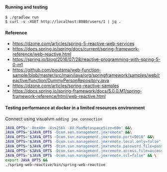 #### Running and testing 

	$ ./gradlew run
	$ curl -s -XGET http://localhost:8080/users/1 | jq .

#### Reference
* https://dzone.com/articles/spring-5-reactive-web-services
* https://docs.spring.io/spring/docs/current/spring-framework-reference/web-reactive.html
* https://spring.io/blog/2016/07/28/reactive-programming-with-spring-5-0-m1
* https://github.com/poutsma/web-function-sample/blob/master/src/main/java/org/springframework/samples/web/reactive/function/DummyPersonRepository.java
* https://dzone.com/articles/spring-reactive-samples
* https://docs.spring.io/spring-framework/docs/5.0.0.M1/spring-framework-reference/html/web-reactive.html


#### Testing performance at docker in a limited resources environment

Connect using visualvm `adding jmx connection`

```bash
JAVA_OPTS='-Xmx40m -Xss256k -XX:MaxMetaspaceSize=60m' &&\
JAVA_OPTS="$JAVA_OPTS -Dcom.sun.management.jmxremote" &&\
JAVA_OPTS="$JAVA_OPTS -Dcom.sun.management.jmxremote.port=9010" &&\
JAVA_OPTS="$JAVA_OPTS -Dcom.sun.management.jmxremote.local.only=false" &&\
JAVA_OPTS="$JAVA_OPTS -Dcom.sun.management.jmxremote.password.file=passwd.properties" &&\
JAVA_OPTS="$JAVA_OPTS -Dcom.sun.management.jmxremote.access.file=access.properties" &&\
JAVA_OPTS="$JAVA_OPTS -Dcom.sun.management.jmxremote.ssl=false" && \
export JAVA_OPTS &&
./spring-web-reactive/bin/spring-web-reactive
```
